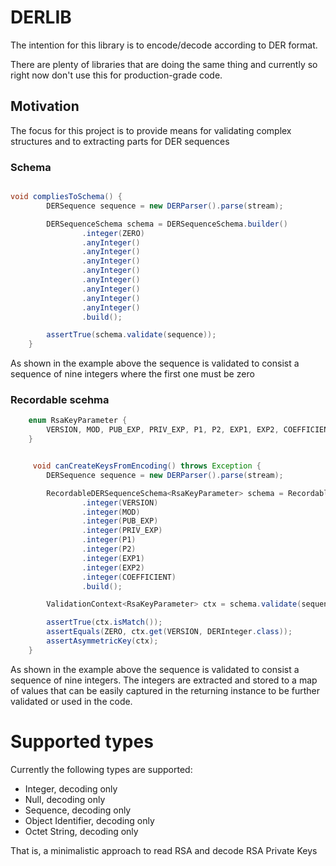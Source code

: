 DERLIB
======

The intention for this library is to encode/decode according to DER format.

There are plenty of libraries that are doing the same thing and currently so right now don't use this
for production-grade code. 

Motivation
-----------
The focus for this project is to provide means for validating complex structures and to extracting parts for DER sequences

### Schema

```java

void compliesToSchema() {
        DERSequence sequence = new DERParser().parse(stream);

        DERSequenceSchema schema = DERSequenceSchema.builder()
                .integer(ZERO)
                .anyInteger()
                .anyInteger()
                .anyInteger()
                .anyInteger()
                .anyInteger()
                .anyInteger()
                .anyInteger()
                .anyInteger()
                .build();

        assertTrue(schema.validate(sequence));
    }

```

As shown in the example above the sequence is validated to consist a sequence of nine integers where the first one must
be zero


### Recordable scehma

```java
    enum RsaKeyParameter {
        VERSION, MOD, PUB_EXP, PRIV_EXP, P1, P2, EXP1, EXP2, COEFFICIENT
    }


     void canCreateKeysFromEncoding() throws Exception {
        DERSequence sequence = new DERParser().parse(stream);

        RecordableDERSequenceSchema<RsaKeyParameter> schema = RecordableDERSequenceSchema.builder(RsaKeyParameter.class)
                .integer(VERSION)
                .integer(MOD)
                .integer(PUB_EXP)
                .integer(PRIV_EXP)
                .integer(P1)
                .integer(P2)
                .integer(EXP1)
                .integer(EXP2)
                .integer(COEFFICIENT)
                .build();

        ValidationContext<RsaKeyParameter> ctx = schema.validate(sequence);

        assertTrue(ctx.isMatch());
        assertEquals(ZERO, ctx.get(VERSION, DERInteger.class));
        assertAsymmetricKey(ctx);
    }
```

As shown in the example above the sequence is validated to
consist a sequence of nine integers. The integers are extracted
and stored to a map of values that can be easily captured in the
returning instance to be further validated or used in the code.

# Supported types
Currently the following types are supported:

* Integer, decoding only
* Null, decoding only
* Sequence, decoding only
* Object Identifier, decoding only
* Octet String, decoding only

That is, a minimalistic approach to read RSA and decode RSA Private Keys
